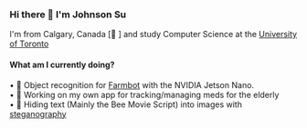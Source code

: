 ### Hi there 👋  I'm Johnson Su

I'm from Calgary, Canada [🐄 ] and study Computer Science at the [University of Toronto](https://www.utsc.utoronto.ca/home/)</br>

#### What am I currently doing?
•   🌾  Object recognition for [Farmbot](https://farm.bot/) with the NVIDIA Jetson Nano.</br>
•   💊  Working on my own app for tracking/managing meds for the elderly</br>
•   🐝  Hiding text (Mainly the Bee Movie Script) into images with [steganography](https://en.wikipedia.org/wiki/Steganography)</br>



